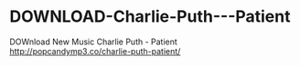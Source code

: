 # DOWNLOAD-Charlie-Puth---Patient
DOWnload New Music Charlie Puth - Patient    http://popcandymp3.co/charlie-puth-patient/
